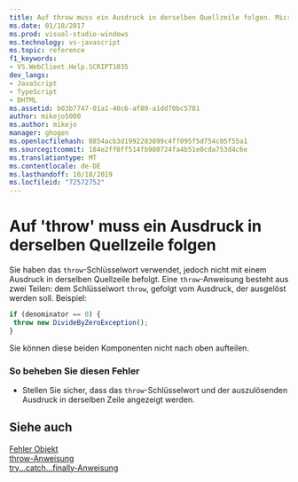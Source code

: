 ```yaml
---
title: Auf throw muss ein Ausdruck in derselben Quellzeile folgen. Microsoft-Dokumentation
ms.date: 01/18/2017
ms.prod: visual-studio-windows
ms.technology: vs-javascript
ms.topic: reference
f1_keywords:
- VS.WebClient.Help.SCRIPT1035
dev_langs:
- JavaScript
- TypeScript
- DHTML
ms.assetid: b03b7747-01a1-40c6-af80-a1dd70bc5781
author: mikejo5000
ms.author: mikejo
manager: ghogen
ms.openlocfilehash: 8854acb3d1992283899c4ff095f5d754c05f55a1
ms.sourcegitcommit: 184e2ff0ff514fb980724fa4b51e0cda753d4c6e
ms.translationtype: MT
ms.contentlocale: de-DE
ms.lasthandoff: 10/18/2019
ms.locfileid: "72572752"
---
```

# <a name="throw-must-be-followed-by-an-expression-on-the-same-source-line"></a>Auf 'throw' muss ein Ausdruck in derselben Quellzeile folgen
Sie haben das `throw`-Schlüsselwort verwendet, jedoch nicht mit einem Ausdruck in derselben Quellzeile befolgt. Eine `throw`-Anweisung besteht aus zwei Teilen: dem Schlüsselwort `throw`, gefolgt vom Ausdruck, der ausgelöst werden soll. Beispiel:  
  
```JavaScript  
if (denominator == 0) {  
 throw new DivideByZeroException();  
}  
```  
  
 Sie können diese beiden Komponenten nicht nach oben aufteilen.  
  
### <a name="to-correct-this-error"></a>So beheben Sie diesen Fehler  
  
- Stellen Sie sicher, dass das `throw`-Schlüsselwort und der auszulösenden Ausdruck in derselben Zeile angezeigt werden.  
  
## <a name="see-also"></a>Siehe auch  
 [Fehler Objekt](../../javascript/reference/error-object-javascript.md)    
 [throw-Anweisung](../../javascript/reference/throw-statement-javascript.md)    
 [try...catch...finally-Anweisung](../../javascript/reference/try-dot-dot-dot-catch-dot-dot-dot-finally-statement-javascript.md)